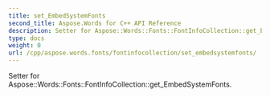 ```yaml
---
title: set_EmbedSystemFonts
second_title: Aspose.Words for C++ API Reference
description: Setter for Aspose::Words::Fonts::FontInfoCollection::get_EmbedSystemFonts. 
type: docs
weight: 0
url: /cpp/aspose.words.fonts/fontinfocollection/set_embedsystemfonts/
---
```


Setter for Aspose::Words::Fonts::FontInfoCollection::get_EmbedSystemFonts. 

